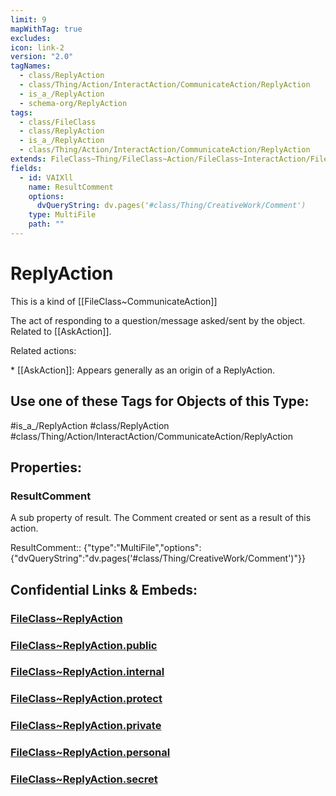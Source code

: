 ```yaml
---
limit: 9
mapWithTag: true
excludes: 
icon: link-2
version: "2.0"
tagNames:
  - class/ReplyAction
  - class/Thing/Action/InteractAction/CommunicateAction/ReplyAction
  - is_a_/ReplyAction
  - schema-org/ReplyAction
tags:
  - class/FileClass
  - class/ReplyAction
  - is_a_/ReplyAction
  - class/Thing/Action/InteractAction/CommunicateAction/ReplyAction
extends: FileClass~Thing/FileClass~Action/FileClass~InteractAction/FileClass~CommunicateAction
fields:
  - id: VAIXll
    name: ResultComment
    options:
      dvQueryString: dv.pages('#class/Thing/CreativeWork/Comment')
    type: MultiFile
    path: ""
---
```


# ReplyAction
This is a kind of [[FileClass~CommunicateAction]]

The act of responding to a question/message asked/sent by the object. Related to [[AskAction]].

Related actions:

\* [[AskAction]]: Appears generally as an origin of a ReplyAction.


## Use one of these Tags for Objects of this Type:

#is_a_/ReplyAction
#class/ReplyAction
#class/Thing/Action/InteractAction/CommunicateAction/ReplyAction

## Properties:

### ResultComment
A sub property of result. The Comment created or sent as a result of this action.

ResultComment:: {"type":"MultiFile","options":{"dvQueryString":"dv.pages('#class/Thing/CreativeWork/Comment')"}}


## Confidential Links & Embeds: 

### [FileClass~ReplyAction](/_Standards/fileClass/FileClass~Thing/FileClass~Action/FileClass~InteractAction/FileClass~CommunicateAction/FileClass~ReplyAction.md) 

### [FileClass~ReplyAction.public](/_public/fileClass/FileClass~Thing/FileClass~Action/FileClass~InteractAction/FileClass~CommunicateAction/FileClass~ReplyAction.public.md) 

### [FileClass~ReplyAction.internal](/_internal/fileClass/FileClass~Thing/FileClass~Action/FileClass~InteractAction/FileClass~CommunicateAction/FileClass~ReplyAction.internal.md) 

### [FileClass~ReplyAction.protect](/_protect/fileClass/FileClass~Thing/FileClass~Action/FileClass~InteractAction/FileClass~CommunicateAction/FileClass~ReplyAction.protect.md) 

### [FileClass~ReplyAction.private](/_private/fileClass/FileClass~Thing/FileClass~Action/FileClass~InteractAction/FileClass~CommunicateAction/FileClass~ReplyAction.private.md) 

### [FileClass~ReplyAction.personal](/_personal/fileClass/FileClass~Thing/FileClass~Action/FileClass~InteractAction/FileClass~CommunicateAction/FileClass~ReplyAction.personal.md) 

### [FileClass~ReplyAction.secret](/_secret/fileClass/FileClass~Thing/FileClass~Action/FileClass~InteractAction/FileClass~CommunicateAction/FileClass~ReplyAction.secret.md)

